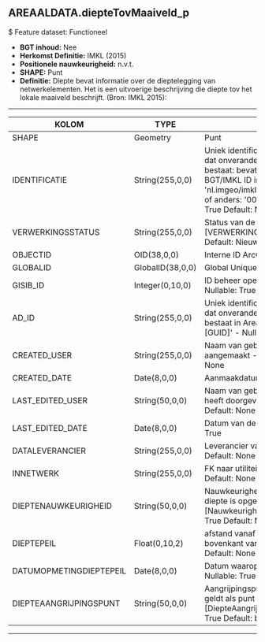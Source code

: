 ﻿## AREAALDATA.diepteTovMaaiveld_p

$ Feature dataset: Functioneel


* __BGT inhoud:__ Nee
* __Herkomst Definitie:__ IMKL (2015)
* __Positionele nauwkeurigheid:__ n.v.t.
* __SHAPE:__ Punt
* __Definitie:__ Diepte bevat informatie over de dieptelegging van netwerkelementen. Het is een uitvoerige beschrijving die diepte tov het lokale maaiveld beschrijft. (Bron: IMKL 2015):

***

|KOLOM                               |TYPE                |DEFINITIE|
|------                              |----                |-----    |
|SHAPE                               |Geometry            |Punt|
|IDENTIFICATIE                       |String(255,0,0)    |Uniek identificatienummer voor het object dat onveranderlijk is zolang het object bestaat: bevat indien van toepassing BGT/IMKL ID in format 'nl.imgeo/imkl.bronhouderscode.LokaalID' of anders: '00000'.LokaalID - Nullable: True Default: None|
|VERWERKINGSSTATUS                   |String(255,0,0)    |Status van de gegevens, keuzelijst [VERWERKINGSSTATUS] - Nullable: False Default: Nieuwl|
|OBJECTID                            |OID(38,0,0)        |Interne ID ArcGIS - Nullable: False|
|GLOBALID                            |GlobalID(38,0,0)   |Global Unique Identifier - Nullable: False|
|GISIB_ID                            |Integer(0,10,0)    |ID beheer openbare ruimte (GISIB) - Nullable: True|
|AD_ID                               |String(255,0,0)    |Uniek identificatienummer voor het object dat onveranderlijk is zolang het object bestaat in Areaaldata: in format 'AD.[GUID]' - Nullable: False Default: None|
|CREATED_USER                        |String(255,0,0)    |Naam van gebruiker die de rij heeft aangemaakt - Nullable: True Default: None|
|CREATED_DATE                        |Date(8,0,0)        |Aanmaakdatum - Nullable: True|
|LAST_EDITED_USER                    |String(50,0,0)     |Naam van gebruiker die de laatste mutatie heeft doorgevoerd - Nullable: True Default: None|
|LAST_EDITED_DATE                    |Date(8,0,0)        |Datum van de laatste mutatie - Nullable: True|
|DATALEVERANCIER                     |String(255,0,0)    |Leverancier van de data - Nullable: True Default: None|
|INNETWERK                           |String(255,0,0)    |FK naar utiliteitsNet_tbl - Nullable: True Default: None|
|DIEPTENAUWKEURIGHEID                |String(50,0,0)     |Nauwkeurigheidsklasse waarmee de diepte is opgenomen, keuzelijst [NauwkeurigheidDiepteValue] - Nullable: True Default: None|
|DIEPTEPEIL                          |Float(0,10,2)      |afstand vanaf de referentie tot aan de bovenkant van een object - Nullable: True Default: None|
|DATUMOPMETINGDIEPTEPEIL             |Date(8,0,0)        |Datum waarop dieptepeil opgenomen is - Nullable: True Default: None|
|DIEPTEAANGRIJPINGSPUNT              |String(50,0,0)     |Aangrijpingspunt van het element dat geldt als punt van meting, keuzelijst [DiepteAangrijpingspuntValue] - Nullable: True Default: bovenkant|



***